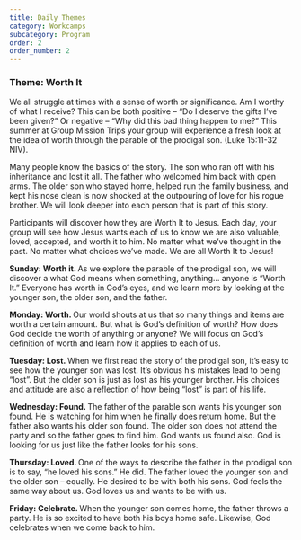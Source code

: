 ```yaml
---
title: Daily Themes
category: Workcamps
subcategory: Program
order: 2
order_number: 2
---
```


### ​​​**Theme: Worth It**

<div><p>We all struggle at times with a sense of worth or significance. Am I worthy of what I receive? This can be both positive &ndash; &ldquo;Do I deserve the gifts I&rsquo;ve been given?&rdquo; Or negative &ndash; &ldquo;Why did this bad thing happen to me?&rdquo; This summer at Group Mission Trips your group will experience a fresh look at the idea of worth through the parable of the prodigal son. (Luke 15:11-32 NIV).</p><p>Many people know the basics of the story. The son who ran off with his inheritance and lost it all. The father who welcomed him back with open arms. The older son who stayed home, helped run the family business, and kept his nose clean is now shocked at the outpouring of love for his rogue brother. We will look deeper into each person that is part of this story.</p><p>Participants will discover how they are Worth It to Jesus. Each day, your group will see how Jesus wants each of us to know we are also valuable, loved, accepted, and worth it to him. No matter what we&rsquo;ve thought in the past. No matter what choices we&rsquo;ve made. We are all Worth It to Jesus!</p><p><strong>Sunday: Worth it. </strong>As we explore the parable of the prodigal son, we will discover a what God means when something, anything... anyone is &ldquo;Worth It.&rdquo; Everyone has worth in God&rsquo;s eyes, and we learn more by looking at the younger son, the older son, and the father.</p><p><strong>Monday: Worth. </strong>Our world shouts at us that so many things and items are worth a certain amount. But what is God&rsquo;s definition of worth? How does God decide the worth of anything or anyone? We will focus on God&rsquo;s definition of worth and learn how it applies to each of us.</p><p><strong>Tuesday: Lost. </strong>When we first read the story of the prodigal son, it&rsquo;s easy to see how the younger son was lost. It&rsquo;s obvious his mistakes lead to being &ldquo;lost&rdquo;. But the older son is just as lost as his younger brother. His choices and attitude are also a reflection of how being &ldquo;lost&rdquo; is part of his life.</p></div>

<div><div><div><p><strong>Wednesday: Found. </strong>The father of the parable son wants his younger son found. He is watching for him when he finally does return home. But the father also wants his older son found. The older son does not attend the party and so the father goes to find him. God wants us found also. God is looking for us just like the father looks for his sons.</p><p><strong>Thursday: Loved. </strong>One of the ways to describe the father in the prodigal son is to say, &ldquo;he loved his sons.&rdquo; He did. The father loved the younger son and the older son &ndash; equally. He desired to be with both his sons. God feels the same way about us. God loves us and wants to be with us.</p><p><strong>Friday: Celebrate. </strong>When the younger son comes home, the father throws a party. He is so excited to have both his boys home safe. Likewise, God celebrates when we come back to him.</p></div></div></div>
